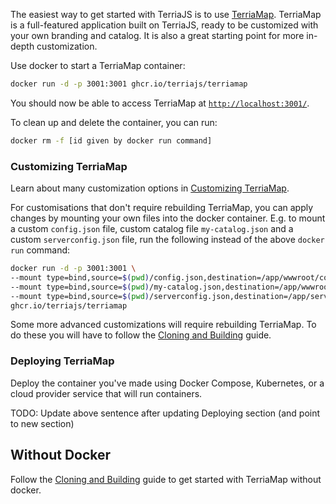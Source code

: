 The easiest way to get started with TerriaJS is to use [TerriaMap](https://github.com/TerriaJS/TerriaMap). TerriaMap is a full-featured application built on TerriaJS, ready to be customized with your own branding and catalog. It is also a great starting point for more in-depth customization.

Use docker to start a TerriaMap container:

```bash
docker run -d -p 3001:3001 ghcr.io/terriajs/terriamap
```

You should now be able to access TerriaMap at [`http://localhost:3001/`](http://localhost:3001/).

To clean up and delete the container, you can run:

```bash
docker rm -f [id given by docker run command]
```

### Customizing TerriaMap

Learn about many customization options in [Customizing TerriaMap](customizing/README.md).

For customisations that don't require rebuilding TerriaMap, you can apply changes by mounting your own files into the docker container. E.g. to mount a custom `config.json` file, custom catalog file `my-catalog.json` and a custom `serverconfig.json` file, run the following instead of the above `docker run` command:

```bash
docker run -d -p 3001:3001 \
--mount type=bind,source=$(pwd)/config.json,destination=/app/wwwroot/config.json \
--mount type=bind,source=$(pwd)/my-catalog.json,destination=/app/wwwroot/init/simple.json \
--mount type=bind,source=$(pwd)/serverconfig.json,destination=/app/serverconfig.json \
ghcr.io/terriajs/terriamap
```

Some more advanced customizations will require rebuilding TerriaMap. To do these you will have to follow the [Cloning and Building](customizing/cloning-and-building.md) guide.

### Deploying TerriaMap

Deploy the container you've made using Docker Compose, Kubernetes, or a cloud provider service that will run containers.

TODO: Update above sentence after updating Deploying section (and point to new section)

## Without Docker

Follow the [Cloning and Building](customizing/cloning-and-building.md) guide to get started with TerriaMap without docker.
